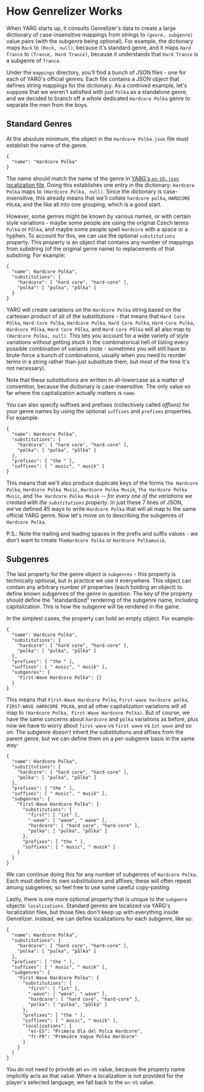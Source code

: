 ﻿# How Genrelizer Works
When YARG starts up, it consults Genrelizer's data to create a large dictionary of case-insensitive mappings from strings to `(genre, subgenre)` value pairs (with the subgenre being optional). For example, the dictionary maps `Rock` to `(Rock, null)`, because it's standard genre, and it maps `Hard Trance` to `(Trance, Hard Trance)`, because it understands that `Hard Trance` is a subgenre of `Trance`.

Under the `mappings` directory, you'll find a bunch of JSON files - one for each of YARG's official genres. Each file contains a JSON object that defines string mappings for the dictionary. As a contrived example, let's suppose that we weren't satisfied with just `Polka` as a standalone genre, and we decided to branch off a whole dedicated `Hardcore Polka` genre to separate the men from the boys.

## Standard Genres

At the absolute minimum, the object in the `Hardcore Polka.json` file must establish the name of the genre.
```
{
  "name": "Hardcore Polka"
}
```
The name should match the name of the genre in [YARG's `en-US.json` localization file](https://github.com/YARC-Official/YARG/blob/master/Assets/StreamingAssets/lang/en-US.json). Doing this establishes one entry in the dictionary: `Hardcore Polka` maps to `(Hardcore Polka, null)`. Since the dictionary is case-insensitive, this already means that we'll collate `hardcore polka`, `HARDCORE POLKA`, and the like all into one grouping, which is a good start.

However, some genres might be known by various names, or with certain style variations - maybe some people are using the original Czech terms `Pulka` or `Půlka`, and maybe some people spell `Hardcore` with a space or a hyphen. To account for this, we can use the optional `substitutions` property. This property is an object that contains any number of mappings from substring (of the original genre name) to replacements of that substring. For example:
```
{
  "name": Hardcore Polka",
  "substitutions": {
    "hardcore": [ "hard core", "hard-core" ],
    "polka": [ "pulka", "půlka" ]
  }
}
```
YARG will create variations on the `Hardcore Polka` string based on the cartesian product of all of the substitutions - that means that `Hard Core Polka`, `Hard-Core Polka`, `Hardcore Pulka`, `Hard Core Pulka`, `Hard-Core Pulka`, `Hardcore Půlka`, `Hard Core Půlka`, and `Hard-Core Půlka` will all also map to `(Hardcore Polka, null)`. This lets you account for a wide variety of style variations without getting stuck in the combinatorical hell of listing every possible combination of variants (note - sometimes you will still have to brute-force a bunch of combinations, usually when you need to reorder terms in a string rather than just substitute them, but most of the time it's not necessary).

Note that these substitutions are written in all-lowercase as a matter of convention, because the dictionary is case-insensitive. The only value so far where the capitalization actually matters is `name`.

You can also specify suffixes and prefixes (collectively called _affixes_) for your genre names by using the optional `suffixes` and `prefixes` properties. For example:
```
{
  "name": Hardcore Polka",
  "substitutions": {
    "hardcore": [ "hard core", "hard-core" ],
    "polka": [ "pulka", "půlka" ]
  },
  "prefixes": [ "the " ],
  "suffixes": [ " music", " musik" ]
}
```
This means that we'll also produce duplicate keys of the forms `The Hardcore Polka`, `Hardcore Polka Music`, `Hardcore Polka Musik`, `The Hardcore Polka Music`, and `The Hardcore Polka Musik` -- _for every one of the variations we created with the `substitutions` property_. In just these 7 lines of JSON, we've defined 45 ways to write `Hardcore Polka` that will all map to the same official YARG genre. Now let's move on to describing the subgenres of `Hardcore Polka`.

P.S.: Note the trailing and leading spaces in the prefix and suffix values - we don't want to create `TheHardcore Polka` or `Hardcore Polkamusik`.


## Subgenres

The last property for the genre object is `subgenres` - this property is technically optional, but in practice we use it everywhere. This object can contain any arbitrary number of properties (each holding an object) to define known subgenres of the genre in question. The key of the property should define the "standardized" rendering of the subgenre name, including capitalization. This is how the subgenre will be rendered in the game.

In the simplest cases, the property can hold an empty object. For example:
```
{
  "name": Hardcore Polka",
  "substitutions": {
    "hardcore": [ "hard core", "hard-core" ],
    "polka": [ "pulka", "půlka" ]
  },
  "prefixes": [ "the " ],
  "suffixes": [ " music", " musik" ],
  "subgenres": {
    "First-Wave Hardcore Polka": {}
  }
}
```

This means that `First-Wave Hardcore Polka`, `First-wave hardcore polka`, `FIRST-WAVE HARDCORE POLKA`, and all other capitalization variations will all map to `(Hardcore Polka, First-Wave Hardcore Polka)`. But of course, we have the same concerns about `hardcore` and `polka` variations as before, plus now we have to worry about `first-wave` vs `first wave` vs `1st wave` and so on. The subgenre doesn't inherit the substitutions and affixes from the parent genre, but we can define them on a per-subgenre basis in the same way:
```
{
  "name": Hardcore Polka",
  "substitutions": {
    "hardcore": [ "hard core", "hard-core" ],
    "polka": [ "pulka", "půlka" ]
  },
  "prefixes": [ "the " ],
  "suffixes": [ " music", " musik" ],
  "subgenres": {
    "First-Wave Hardcore Polka": {
      "substitutions": {
        "first": [ "1st" ],
        "-wave": [ "wave", " wave" ],
        "hardcore": [ "hard core", "hard-core" ],
        "polka": [ "pulka", "půlka" ]
      },
      "prefixes": [ "the " ],
      "suffixes": [ " music", " musik" ]
    }
  }
}
```

We can continue doing this for any number of subgenres of `Hardcore Polka`. Each must define its own substitutions and affixes; these will often repeat among subgenres, so feel free to use some careful copy-pasting.

Lastly, there is one more optional property that is unique to the `subgenre` objects: `localizations`. Standard genres are localized via YARG's localization files, but those files don't keep up with everything inside Genrelizer. Instead, we can define localizations for each subgenre, like so:
```
{
  "name": Hardcore Polka",
  "substitutions": {
    "hardcore": [ "hard core", "hard-core" ],
    "polka": [ "pulka", "půlka" ]
  },
  "prefixes": [ "the " ],
  "suffixes": [ " music", " musik" ],
  "subgenres": {
    "First-Wave Hardcore Polka": {
      "substitutions": {
        "first": [ "1st" ],
        "-wave": [ "wave", " wave" ],
        "hardcore": [ "hard core", "hard-core" ],
        "polka": [ "pulka", "půlka" ]
      },
      "prefixes": [ "the " ],
      "suffixes": [ " music", " musik" ],
      "localizations": {
        "es-ES": "Primera Ola del Polca Hardcore",
        "fr-FR": "Première Vague Polka Hardcore"
      }
    }
  }
}
```

You do not need to provide an `en-US` value, because the property name implicitly acts as that value. When a localization is not provided for the player's selected language, we fall back to the `en-US` value.